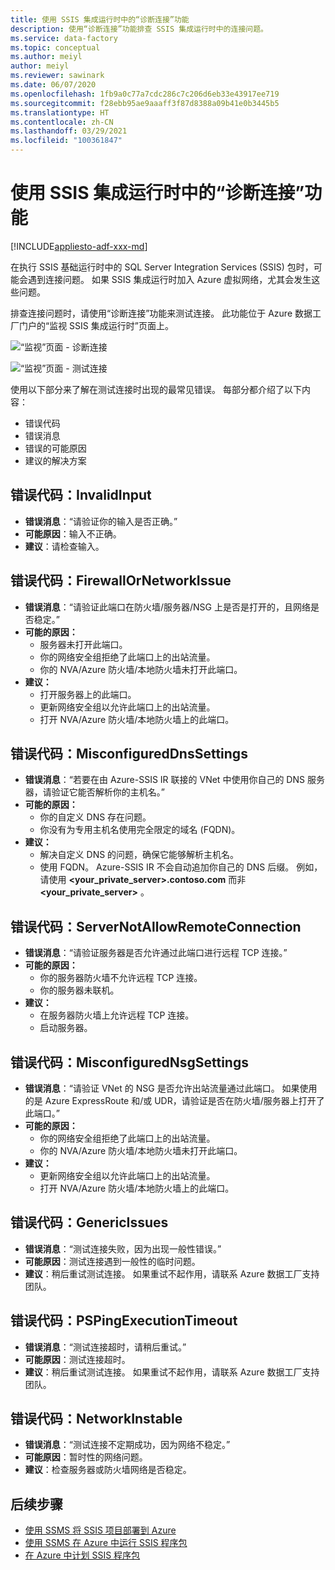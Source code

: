 ```yaml
---
title: 使用 SSIS 集成运行时中的“诊断连接”功能
description: 使用“诊断连接”功能排查 SSIS 集成运行时中的连接问题。
ms.service: data-factory
ms.topic: conceptual
ms.author: meiyl
author: meiyl
ms.reviewer: sawinark
ms.date: 06/07/2020
ms.openlocfilehash: 1fb9a0c77a7cdc286c7c206d6eb33e43917ee719
ms.sourcegitcommit: f28ebb95ae9aaaff3f87d8388a09b41e0b3445b5
ms.translationtype: HT
ms.contentlocale: zh-CN
ms.lasthandoff: 03/29/2021
ms.locfileid: "100361847"
---
```

# <a name="use-the-diagnose-connectivity-feature-in-the-ssis-integration-runtime"></a>使用 SSIS 集成运行时中的“诊断连接”功能

[!INCLUDE[appliesto-adf-xxx-md](includes/appliesto-adf-xxx-md.md)]

在执行 SSIS 基础运行时中的 SQL Server Integration Services (SSIS) 包时，可能会遇到连接问题。 如果 SSIS 集成运行时加入 Azure 虚拟网络，尤其会发生这些问题。

排查连接问题时，请使用“诊断连接”功能来测试连接。 此功能位于 Azure 数据工厂门户的“监视 SSIS 集成运行时”页面上。

 ![“监视”页面 - 诊断连接](media/ssis-integration-runtime-diagnose-connectivity-faq/ssis-monitor-diagnose-connectivity.png)

 ![“监视”页面 - 测试连接](media/ssis-integration-runtime-diagnose-connectivity-faq/ssis-monitor-test-connection.png)

使用以下部分来了解在测试连接时出现的最常见错误。 每部分都介绍了以下内容：

- 错误代码
- 错误消息
- 错误的可能原因
- 建议的解决方案

## <a name="error-code-invalidinput"></a>错误代码：InvalidInput

- **错误消息**：“请验证你的输入是否正确。”
- **可能原因**：输入不正确。
- **建议**：请检查输入。

## <a name="error-code-firewallornetworkissue"></a>错误代码：FirewallOrNetworkIssue

- **错误消息**：“请验证此端口在防火墙/服务器/NSG 上是否是打开的，且网络是否稳定。”
- **可能的原因：**
  - 服务器未打开此端口。
  - 你的网络安全组拒绝了此端口上的出站流量。
  - 你的 NVA/Azure 防火墙/本地防火墙未打开此端口。
- **建议：**
  - 打开服务器上的此端口。
  - 更新网络安全组以允许此端口上的出站流量。
  - 打开 NVA/Azure 防火墙/本地防火墙上的此端口。

## <a name="error-code-misconfigureddnssettings"></a>错误代码：MisconfiguredDnsSettings

- **错误消息**：“若要在由 Azure-SSIS IR 联接的 VNet 中使用你自己的 DNS 服务器，请验证它能否解析你的主机名。”
- **可能的原因：**
  -  你的自定义 DNS 存在问题。
  -  你没有为专用主机名使用完全限定的域名 (FQDN)。
- **建议：**
  -  解决自定义 DNS 的问题，确保它能够解析主机名。
  -  使用 FQDN。 Azure-SSIS IR 不会自动追加你自己的 DNS 后缀。 例如，请使用 **<your_private_server>.contoso.com** 而非 **<your_private_server>** 。

## <a name="error-code-servernotallowremoteconnection"></a>错误代码：ServerNotAllowRemoteConnection

- **错误消息**：“请验证服务器是否允许通过此端口进行远程 TCP 连接。”
- **可能的原因：**
  -  你的服务器防火墙不允许远程 TCP 连接。
  -  你的服务器未联机。
- **建议：**
  -  在服务器防火墙上允许远程 TCP 连接。
  -  启动服务器。
   
## <a name="error-code-misconfigurednsgsettings"></a>错误代码：MisconfiguredNsgSettings

- **错误消息**：“请验证 VNet 的 NSG 是否允许出站流量通过此端口。 如果使用的是 Azure ExpressRoute 和/或 UDR，请验证是否在防火墙/服务器上打开了此端口。”
- **可能的原因：**
  -  你的网络安全组拒绝了此端口上的出站流量。
  -  你的 NVA/Azure 防火墙/本地防火墙未打开此端口。
- **建议：**
  -  更新网络安全组以允许此端口上的出站流量。
  -  打开 NVA/Azure 防火墙/本地防火墙上的此端口。

## <a name="error-code-genericissues"></a>错误代码：GenericIssues

- **错误消息**：“测试连接失败，因为出现一般性错误。”
- **可能原因**：测试连接遇到一般性的临时问题。
- **建议**：稍后重试测试连接。 如果重试不起作用，请联系 Azure 数据工厂支持团队。

## <a name="error-code-pspingexecutiontimeout"></a>错误代码：PSPingExecutionTimeout

- **错误消息**：“测试连接超时，请稍后重试。”
- **可能原因**：测试连接超时。
- **建议**：稍后重试测试连接。 如果重试不起作用，请联系 Azure 数据工厂支持团队。

## <a name="error-code-networkinstable"></a>错误代码：NetworkInstable

- **错误消息**：“测试连接不定期成功，因为网络不稳定。”
- **可能原因**：暂时性的网络问题。
- **建议**：检查服务器或防火墙网络是否稳定。

## <a name="next-steps"></a>后续步骤

- [使用 SSMS 将 SSIS 项目部署到 Azure](/sql/integration-services/ssis-quickstart-deploy-ssms)
- [使用 SSMS 在 Azure 中运行 SSIS 程序包](/sql/integration-services/ssis-quickstart-run-ssms)
- [在 Azure 中计划 SSIS 程序包](/sql/integration-services/lift-shift/ssis-azure-schedule-packages-ssms)